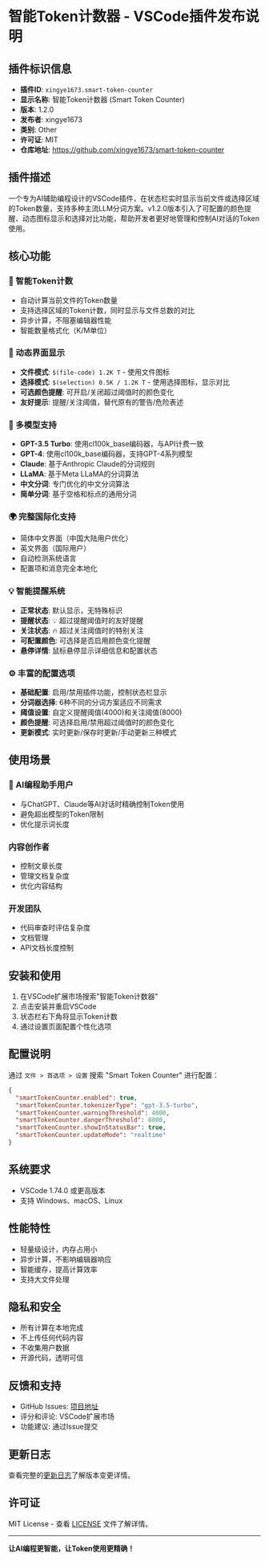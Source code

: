 # 智能Token计数器 - VSCode插件发布说明

## 插件标识信息
- **插件ID**: `xingye1673.smart-token-counter`
- **显示名称**: 智能Token计数器 (Smart Token Counter)
- **版本**: 1.2.0
- **发布者**: xingye1673
- **类别**: Other
- **许可证**: MIT
- **仓库地址**: https://github.com/xingye1673/smart-token-counter

## 插件描述

一个专为AI辅助编程设计的VSCode插件，在状态栏实时显示当前文件或选择区域的Token数量，支持多种主流LLM分词方案。v1.2.0版本引入了可配置的颜色提醒、动态图标显示和选择对比功能，帮助开发者更好地管理和控制AI对话的Token使用。

## 核心功能

### 🔢 智能Token计数
- 自动计算当前文件的Token数量
- 支持选择区域的Token计数，同时显示与文件总数的对比
- 异步计算，不阻塞编辑器性能
- 智能数量格式化（K/M单位）

### 🎨 动态界面显示
- **文件模式**: `$(file-code) 1.2K T` - 使用文件图标
- **选择模式**: `$(selection) 0.5K / 1.2K T` - 使用选择图标，显示对比
- **可选颜色提醒**: 可开启/关闭超过阈值时的颜色变化
- **友好提示**: 提醒/关注阈值，替代原有的警告/危险表述

### 🤖 多模型支持
- **GPT-3.5 Turbo**: 使用cl100k_base编码器，与API计费一致
- **GPT-4**: 使用cl100k_base编码器，支持GPT-4系列模型
- **Claude**: 基于Anthropic Claude的分词规则
- **LLaMA**: 基于Meta LLaMA的分词算法
- **中文分词**: 专门优化的中文分词算法
- **简单分词**: 基于空格和标点的通用分词

### 🌍 完整国际化支持
- 简体中文界面（中国大陆用户优化）
- 英文界面（国际用户）
- 自动检测系统语言
- 配置项和消息完全本地化

### 💡 智能提醒系统
- **正常状态**: 默认显示，无特殊标识
- **提醒状态**: 💡 超过提醒阈值时的友好提醒
- **关注状态**: 🔥 超过关注阈值时的特别关注
- **可配置颜色**: 可选择是否启用颜色变化提醒
- **悬停详情**: 鼠标悬停显示详细信息和配置状态

### ⚙️ 丰富的配置选项
- **基础配置**: 启用/禁用插件功能，控制状态栏显示
- **分词器选择**: 6种不同的分词方案适应不同需求
- **阈值设置**: 自定义提醒阈值(4000)和关注阈值(8000)
- **颜色提醒**: 可选择启用/禁用超过阈值时的颜色变化
- **更新模式**: 实时更新/保存时更新/手动更新三种模式

## 使用场景

### 🤖 AI编程助手用户
- 与ChatGPT、Claude等AI对话时精确控制Token使用
- 避免超出模型的Token限制
- 优化提示词长度

### 内容创作者
- 控制文章长度
- 管理文档复杂度
- 优化内容结构

### 开发团队
- 代码审查时评估复杂度
- 文档管理
- API文档长度控制

## 安装和使用

1. 在VSCode扩展市场搜索"智能Token计数器"
2. 点击安装并重启VSCode
3. 状态栏右下角将显示Token计数
4. 通过设置页面配置个性化选项

## 配置说明

通过 `文件 > 首选项 > 设置` 搜索 "Smart Token Counter" 进行配置：

```json
{
  "smartTokenCounter.enabled": true,
  "smartTokenCounter.tokenizerType": "gpt-3.5-turbo",
  "smartTokenCounter.warningThreshold": 4000,
  "smartTokenCounter.dangerThreshold": 8000,
  "smartTokenCounter.showInStatusBar": true,
  "smartTokenCounter.updateMode": "realtime"
}
```

## 系统要求

- VSCode 1.74.0 或更高版本
- 支持 Windows、macOS、Linux

## 性能特性

- 轻量级设计，内存占用小
- 异步计算，不影响编辑器响应
- 智能缓存，提高计算效率
- 支持大文件处理

## 隐私和安全

- 所有计算在本地完成
- 不上传任何代码内容
- 不收集用户数据
- 开源代码，透明可信

## 反馈和支持

- GitHub Issues: [项目地址](https://github.com/Josh/smart-token-counter)
- 评分和评论: VSCode扩展市场
- 功能建议: 通过Issue提交

## 更新日志

查看完整的[更新日志](CHANGELOG.md)了解版本变更详情。

## 许可证

MIT License - 查看 [LICENSE](LICENSE) 文件了解详情。

---

**让AI编程更智能，让Token使用更精确！**
